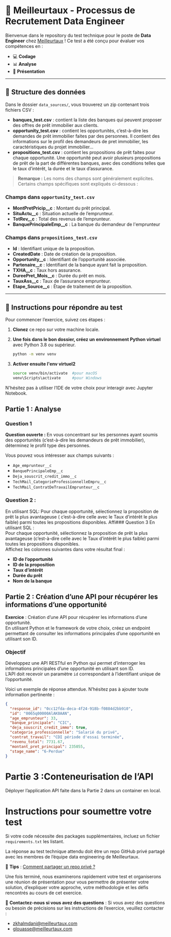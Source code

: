 # 🏢 Meilleurtaux - Processus de Recrutement Data Engineer

Bienvenue dans le repository du test technique pour le poste de **Data Engineer** chez [Meilleurtaux](https://www.meilleurtaux.com/) ! Ce test a été conçu pour évaluer vos compétences en :

- 💻 **Codage**
- 📊 **Analyse**
- 📝 **Présentation**

---

## 📂 Structure des données 

Dans le dossier `data_sources/`, vous trouverez un zip contenant trois fichiers CSV :

- **banques_test.csv** : contient la liste des banques qui peuvent proposer des offres de prêt immobilier aux clients.
- **opportunity_test.csv** : contient les opportunités, c’est-à-dire les demandes de prêt immobilier faites par des personnes. Il contient des informations sur le profil des demandeurs de pret immobilier, les caractéristiques du projet immobilier...
- **propositions_test.csv** : contient les propositions de prêt faites pour chaque opportunité. Une opportunité peut avoir plusieurs propositions de prêt de la part de différentes banques, avec des conditions telles que le taux d’intérêt, la durée et le taux d’assurance.

> **Remarque :** Les noms des champs sont généralement explicites. Certains champs spécifiques sont expliqués ci-dessous :

### Champs dans `opportunity_test.csv`
- **MontPretPricip__c** : Montant du prêt principal.
- **SituActu__c** : Situation actuelle de l’emprunteur.
- **TotRev__c** : Total des revenus de l’emprunteur.
- **BanquePrincipaleEmp__c** : La banque du demandeur de l'emprunteur

### Champs dans `propositions_test.csv`
- **Id** : Identifiant unique de la proposition.
- **CreatedDate** : Date de création de la proposition.
- **Opportunity__c** : Identifiant de l’opportunité associée.
- **Partenaire__c** : Identifiant de la banque ayant fait la proposition.
- **TXHA__c** : Taux hors assurance.
- **DureePret_Mois__c** : Durée du prêt en mois.
- **TauxAss__c** : Taux de l’assurance emprunteur.
- **Etape_Source__c** : Étape de traitement de la proposition.

---

## 📝 Instructions pour répondre au test

Pour commencer l’exercice, suivez ces étapes :

1. **Clonez** ce repo sur votre machine locale.
2. **Une fois dans le bon dossier, créez un environnement Python virtuel** avec Python 3.8 ou supérieur.

   ```bash
   python -m venv venv

3. **Activer ensuite l'env virtuel2**

	```bash 
    source venv/bin/activate  #pour macOS
    venv\Scripts\activate     #pour Windows

N'hésitez pas à utiliser l’IDE de votre choix pour interagir avec Jupyter Notebook.


## Partie 1 : Analyse

### Question 1
**Question ouverte :** En vous concentrant sur les personnes ayant soumis des opportunités (c’est-à-dire les demandeurs de prêt immobilier), déterminez le profil type des personnes.

Vous pouvez vous intéresser aux champs suivants : 
- `Age_emprunteur__c`
- `BanquePrincipaleEmp__c`
- `Deja_souscrit_credit_immo__c`
- `TechMail_CategorieProfessionnelleEmpru__c`
- `TechMail_ContratDeTravailEmprunteur__c`

### Question 2 : 
En utilisant SQL:
Pour chaque opportunité, sélectionnez la proposition de prêt la plus avantageuse ( c’est-à-dire celle avec le Taux d’intérêt le plus faible) parmi toutes les propositions disponibles.
Affi### Question 3
En utilisant SQL :  
Pour chaque opportunité, sélectionnez la proposition de prêt la plus avantageuse (c’est-à-dire celle avec le Taux d’intérêt le plus faible) parmi toutes les propositions disponibles.  
Affichez les colonnes suivantes dans votre résultat final :
- **ID de l’opportunité**
- **ID de la proposition**
- **Taux d’intérêt**
- **Durée du prêt**
- **Nom de la banque**

## Partie 2 : Création d’une API pour récupérer les informations d’une opportunité
**Exercice** : Création d’une API pour récupérer les informations d’une opportunité.  
En utilisant Python et le framework de votre choix, créez un endpoint permettant de consulter les informations principales d’une opportunité en utilisant son ID.

### Objectif
Développez une API RESTful en Python qui permet d’interroger les informations principales d’une opportunité en utilisant son ID.  
L’API doit recevoir un paramètre `id` correspondant à l’identifiant unique de l’opportunité.

Voici un exemple de réponse attendue. N’hésitez pas à ajouter toute information pertinente :

```json
{
  "response_id": "0cc12fda-deca-4f24-918b-f0884d2bb910",
  "id": "0065q00000AlAK0AAN",
  "age_emprunteur": 33,
  "banque_principale": "CIC",
  "deja_souscrit_credit_immo": true,
  "categorie_professionnelle": "Salarié du privé",
  "contrat_travail": "CDI période d'essai terminée",
  "revenu_total": 7731.67,
  "montant_pret_principal": 235055,
  "stage_name": "6-Perdue"
}
```
	

# Partie 3 :Conteneurisation de l’API 
Déployer l’application API faite dans la Partie 2 dans un container en local.


# Instructions pour soumettre votre test
Si votre code nécessite des packages supplémentaires, incluez un fichier `requirements.txt` les listant.

La réponse au test technique attendu doit être un repo GitHub privé partagé avec les membres de l’équipe data engineering de Meilleurtaux. 

🔹 **Tips** : [Comment partager un repo privé ?](https://docs.github.com/fr/account-and-profile/setting-up-and-managing-your-personal-account-on-github/managing-access-to-your-personal-repositories/inviting-collaborators-to-a-personal-repository)

Une fois terminé, nous examinerons rapidement votre test et organiserons une réunion de présentation pour vous permettre de présenter votre solution, d’expliquer votre approche, votre méthodologie et les défis rencontrés au cours de cet exercice.

📧 **Contactez-nous si vous avez des questions** :
Si vous avez des questions ou besoin de précisions sur les instructions de l’exercice, veuillez contacter :
- zkhalmdani@meilleurtaux.com
- glouasse@meilleurtaux.com

